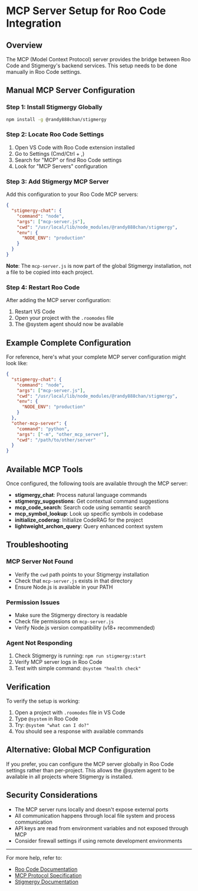# MCP Server Setup for Roo Code Integration

## Overview

The MCP (Model Context Protocol) server provides the bridge between Roo Code and Stigmergy's backend services. This setup needs to be done manually in Roo Code settings.

## Manual MCP Server Configuration

### Step 1: Install Stigmergy Globally

```bash
npm install -g @randy888chan/stigmergy
```

### Step 2: Locate Roo Code Settings

1. Open VS Code with Roo Code extension installed
2. Go to Settings (Cmd/Ctrl + ,)
3. Search for "MCP" or find Roo Code settings
4. Look for "MCP Servers" configuration

### Step 3: Add Stigmergy MCP Server

Add this configuration to your Roo Code MCP servers:

```json
{
  "stigmergy-chat": {
    "command": "node",
    "args": ["mcp-server.js"],
    "cwd": "/usr/local/lib/node_modules/@randy888chan/stigmergy",
    "env": {
      "NODE_ENV": "production"
    }
  }
}
```

**Note**: The `mcp-server.js` is now part of the global Stigmergy installation, not a file to be copied into each project.

### Step 4: Restart Roo Code

After adding the MCP server configuration:
1. Restart VS Code
2. Open your project with the `.roomodes` file
3. The @system agent should now be available

## Example Complete Configuration

For reference, here's what your complete MCP server configuration might look like:

```json
{
  "stigmergy-chat": {
    "command": "node",
    "args": ["mcp-server.js"],
    "cwd": "/usr/local/lib/node_modules/@randy888chan/stigmergy",
    "env": {
      "NODE_ENV": "production"
    }
  },
  "other-mcp-server": {
    "command": "python",
    "args": ["-m", "other_mcp_server"],
    "cwd": "/path/to/other/server"
  }
}
```

## Available MCP Tools

Once configured, the following tools are available through the MCP server:

- **stigmergy_chat**: Process natural language commands
- **stigmergy_suggestions**: Get contextual command suggestions  
- **mcp_code_search**: Search code using semantic search
- **mcp_symbol_lookup**: Look up specific symbols in codebase
- **initialize_coderag**: Initialize CodeRAG for the project
- **lightweight_archon_query**: Query enhanced context system

## Troubleshooting

### MCP Server Not Found
- Verify the `cwd` path points to your Stigmergy installation
- Check that `mcp-server.js` exists in that directory
- Ensure Node.js is available in your PATH

### Permission Issues
- Make sure the Stigmergy directory is readable
- Check file permissions on `mcp-server.js`
- Verify Node.js version compatibility (v18+ recommended)

### Agent Not Responding
1. Check Stigmergy is running: `npm run stigmergy:start`
2. Verify MCP server logs in Roo Code
3. Test with simple command: `@system "health check"`

## Verification

To verify the setup is working:

1. Open a project with `.roomodes` file in VS Code
2. Type `@system` in Roo Code
3. Try: `@system "what can I do?"`
4. You should see a response with available commands

## Alternative: Global MCP Configuration

If you prefer, you can configure the MCP server globally in Roo Code settings rather than per-project. This allows the @system agent to be available in all projects where Stigmergy is installed.

## Security Considerations

- The MCP server runs locally and doesn't expose external ports
- All communication happens through local file system and process communication
- API keys are read from environment variables and not exposed through MCP
- Consider firewall settings if using remote development environments

---

For more help, refer to:
- [Roo Code Documentation](https://roocode.ai/docs)
- [MCP Protocol Specification](https://modelcontextprotocol.io)
- [Stigmergy Documentation](../README.md)